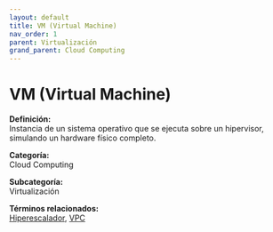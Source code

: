 ```yaml
---
layout: default
title: VM (Virtual Machine)
nav_order: 1
parent: Virtualización
grand_parent: Cloud Computing
---
```


# VM (Virtual Machine)

**Definición:**  
Instancia de un sistema operativo que se ejecuta sobre un hipervisor, simulando un hardware físico completo.

**Categoría:**  
Cloud Computing  

**Subcategoría:**  
Virtualización

**Términos relacionados:**  
[Hiperescalador](https://maleniski.github.io/diccionario-angl-tec-mx/docs/cloud-computing/virtualización/hiperescalador.html), [VPC](https://maleniski.github.io/diccionario-angl-tec-mx/docs/cloud-computing/virtualización/vpc.html)

